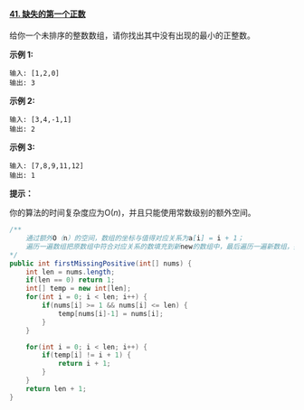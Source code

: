#### [41. 缺失的第一个正数](https://leetcode-cn.com/problems/first-missing-positive/)

给你一个未排序的整数数组，请你找出其中没有出现的最小的正整数。

 **示例 1:**

```
输入: [1,2,0]
输出: 3
```

**示例 2:**

```
输入: [3,4,-1,1]
输出: 2
```

**示例 3:**

```
输入: [7,8,9,11,12]
输出: 1
```

**提示：**

你的算法的时间复杂度应为O(*n*)，并且只能使用常数级别的额外空间。

```java
/**
	通过额外O（n）的空间，数组的坐标与值得对应关系为a[i] = i + 1；
	遍历一遍数组把原数组中符合对应关系的数填充到新new的数组中，最后遍历一遍新数组，找到不是对应关系的数，如果找不到（都符合），就返回len+1，即该数组最大的数+1。
*/
public int firstMissingPositive(int[] nums) {
    int len = nums.length;
    if(len == 0) return 1;
    int[] temp = new int[len];
    for(int i = 0; i < len; i++) {
        if(nums[i] >= 1 && nums[i] <= len) {
            temp[nums[i]-1] = nums[i]; 
        }
    }

    for(int i = 0; i < len; i++) {
        if(temp[i] != i + 1) {
            return i + 1;
        }
    }
    return len + 1;
}
```

